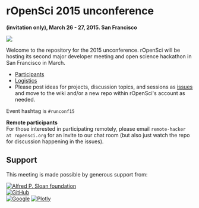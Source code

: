 
# rOpenSci 2015 unconference
__(invitation only), March 26 - 27, 2015. San Francisco__

![](http://i.imgur.com/TTnpSYS.png)


Welcome to the repository for the 2015 unconference.  rOpenSci will be hosting its second major developer meeting and open science hackathon in San Francisco in March.

* [Participants](https://github.com/ropensci/unconf/wiki/Participants)
* [Logistics](https://github.com/ropensci/unconf/wiki/Logistics)
* Please post ideas for projects, discussion topics, and sessions as [issues](https://github.com/ropensci/unconf/issues/) and move to the wiki and/or a new repo within rOpenSci's account as needed.

Event hashtag is `#runconf15`

__Remote participants__  
For those interested in participating remotely, please email `remote-hacker at ropensci.org` for an invite to our chat room (but also just watch the repo for discussion happening in the issues).

## Support  
This meeting is made possible by generous support from: 

[![Alfred P. Sloan foundation](http://i.imgur.com/GjPfx0d.png)](http://www.sloan.org/)   
[![GitHub](http://i.imgur.com/3Pq3ZR5.png)](https://github.com/)  
[![Google](http://i.imgur.com/1PF4QqD.jpg)](http://google.com/)
[![Plotly](http://i.imgur.com/XyZa7x6.png)](http://plot.ly/)

